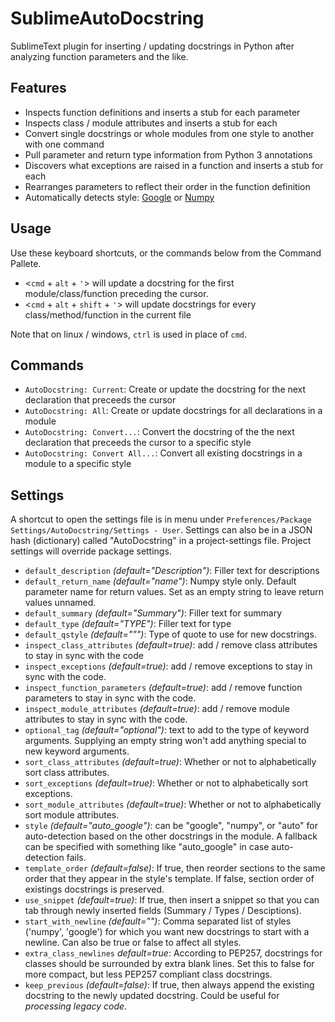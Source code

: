 SublimeAutoDocstring
====================

SublimeText plugin for inserting / updating docstrings in Python after analyzing
function parameters and the like.

Features
--------

  - Inspects function definitions and inserts a stub for each parameter
  - Inspects class / module attributes and inserts a stub for each
  - Convert single docstrings or whole modules from one style to another with one command
  - Pull parameter and return type information from Python 3 annotations
  - Discovers what exceptions are raised in a function and inserts a stub for each
  - Rearranges parameters to reflect their order in the function definition
  - Automatically detects style: [Google](https://sphinxcontrib-napoleon.readthedocs.org/en/latest/example_google.html "Example of Google Style")  or [Numpy](https://sphinxcontrib-napoleon.readthedocs.org/en/latest/example_numpy.html "Example of Numpy Style")

Usage
-----

  Use these keyboard shortcuts, or the commands below from the Command Pallete.

  - <`cmd` + `alt` + `'`> will update a docstring for the first module/class/function preceding the cursor.
  - <`cmd` + `alt` + `shift` + `'`> will update docstrings for every class/method/function in the current file

  Note that on linux / windows, `ctrl` is used in place of `cmd`.

Commands
--------

  - `AutoDocstring: Current`: Create or update the docstring for the next declaration that preceeds the cursor
  - `AutoDocstring: All`: Create or update docstrings for all declarations in a module
  - `AutoDocstring: Convert...`: Convert the docstring of the the next declaration that preceeds the cursor to a specific style
  - `AutoDocstring: Convert All...`: Convert all existing docstrings in a module to a specific style

Settings
--------

  A shortcut to open the settings file is in menu under `Preferences/Package Settings/AutoDocstring/Settings - User`. Settings can also be in a JSON hash (dictionary) called "AutoDocstring" in a project-settings file. Project settings will override package settings.

  - `default_description` *(default="Description")*: Filler text for descriptions
  - `default_return_name` *(default="name")*: Numpy style only. Default parameter name for return values. Set as an empty string to leave return values unnamed.
  - `default_summary` *(default="Summary")*: Filler text for summary
  - `default_type` *(default="TYPE")*: Filler text for type
  - `default_qstyle` *(default=""")*: Type of quote to use for new docstrings.
  - `inspect_class_attributes` *(default=true)*: add / remove class attributes to stay in sync with the code
  - `inspect_exceptions` *(default=true)*: add / remove exceptions to stay in sync with the code.
  - `inspect_function_parameters` *(default=true)*: add / remove function parameters to stay in sync with the code.
  - `inspect_module_attributes` *(default=true)*: add / remove module attributes to stay in sync with the code.
  - `optional_tag` *(default="optional")*: text to add to the type of keyword arguments. Supplying an empty string won't add anything special to new keyword arguments.
  - `sort_class_attributes` *(default=true)*: Whether or not to alphabetically sort class attributes.
  - `sort_exceptions` *(default=true)*: Whether or not to alphabetically sort exceptions.
  - `sort_module_attributes` *(default=true)*: Whether or not to alphabetically sort module attributes.
  - `style` *(default="auto_google")*: can be "google", "numpy", or "auto" for auto-detection based on the other docstrings in the module. A fallback can be specified with something like "auto_google" in case auto-detection fails.
  - `template_order` *(default=false)*: If true, then reorder sections to the same order that they appear in the style's template. If false, section order of existings docstrings is preserved.
  - `use_snippet` *(default=true)*: If true, then insert a snippet so that you can
  tab through newly inserted fields (Summary / Types / Desciptions).
  - `start_with_newline` *(default="")*: Comma separated list of styles ('numpy', 'google') for which you want new docstrings to start with a newline. Can also be true or false to affect all styles.
  - `extra_class_newlines` *default=true*: According to PEP257, docstrings for classes should be surrounded by extra blank lines. Set this to false for more compact, but less PEP257 compliant class docstrings.
  - `keep_previous` *(default=false)*: If true, then always append the existing docstring to the newly updated docstring. Could be useful for *processing legacy code*.

